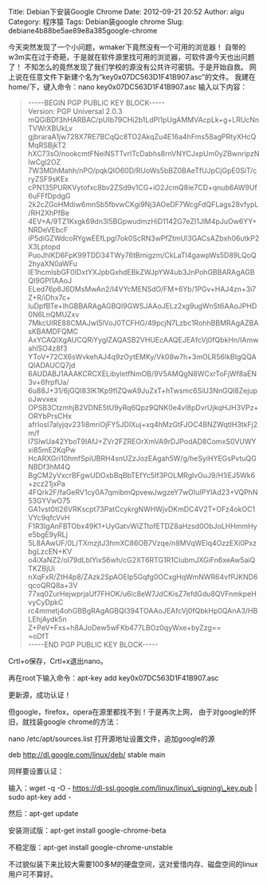 Title: Debian下安装Google Chrome
Date: 2012-09-21 20:52
Author: algu
Category: 程序猿
Tags: Debian装google chrome
Slug: debiane4b88be5ae89e8a385google-chrome

今天突然发现了一个小问题，wmaker下竟然没有一个可用的浏览器！
自带的w3m实在过于奇葩，于是就在软件源里找可用的浏览器，可软件源今天也出问题了！
不知怎么的竟然发现了我们学校的源没有公共许可密钥。于是开始自救。
网上说在任意文件下新建个名为“key0x07DC563D1F41B907.asc”的文件。
我建在home/下，键入命令：nano key0x07DC563D1F41B907.asc
输入以下内容：

> -----BEGIN PGP PUBLIC KEY BLOCK-----  
>  Version: PGP Universal 2.0.3  
>  mQGiBDf3hHARBAC/pUIb79CHi2b1LdPI1pUgAMMVAcpLk+g+LRUcNnTVWrXBUkLv  
>  gjbraraA1jw728X7RE7BCqQc8TO2AkqZu4E16a4hFms58agPRtyXHcQMqRSBjkT2  
>  hXC73sO/nookcmtFNeiNSTTvrITcDabhs8rnVNYCJxpUm0yZBwnripzNlwCgl2OZ  
>  7W3M0hMahh/nPO/pqkQIO60D/RUoWs5bBZ0BAeTfUJpCjGpE0SiT/cryZSF9sKEx  
>  cPN135PURKVytofxc8bv2ZSd9v1CG+iO2JcmQ8ie7CD+qnub6AW9Uf6uFFfDpdgG  
>  2k2cZGoHMdiw6mnSb5fbvwCKgi9Nj3AOeDF7WcgFdQFLags28vfypL/RH2XhPfBe  
>  4EV+A/9TZ1Kxgk69dn3l5BGpwudmzHiD1142G7eZI1JlM4pJuOw6YY+NRDeVEbcF  
>  iP5diGZWdcoRYgwEEfLpgl7ok0ScRN3wPfZtmUl3GACsAZbxh06utkP2X3Lptopd  
>  PuoJhlKD6FpK99TDD34TWy76tBmigzm/CkLaTI4gawpWs5D89LQoQ2hyaXN0aWFu  
>  IE1hcmlsbGF0IDxtYXJpbGxhdEBkZWJpYW4ub3JnPohGBBARAgAGBQI9GPl1AAoJ  
>  ELed76p6J6DMsMwAn2/I4VYcMENSdO/FM+6Yb/1PGv+HAJ4zn+3i7Z+R/iDhx7c+  
>  luDpfBTe+IhGBBARAgAGBQI9GWSJAAoJELz2xg9ugWnSt6AAoJPHD0N6LnQMUZxv  
>  7MkcUIRE88CMAJwI5lVoJ0TCFHG/49pcjN7Lzbc1RohhBBMRAgAZBAsKBAMDFQMC  
>  AxYCAQIXgAUCQRiYygIZAQASB2VHUEcAAQEJEAfcVj0fQbkHn/IAmwahlSO4z8f3  
>  YToV+72CX6sWvkehAJ4q9zOytEMKy/Vk08w7h+3mOLR56IkBIgQQAQIADAUCQ7jd  
>  6AUDABJ1AAAKCRCXELibyletfNmOB/9V5AMQgN8WCxrToFjWf8aEN3v+6frpfUa/  
>  6u88J+31/6jGQI83lK1Kp9fIZQwA9JuZxT+hTwsmc6SiU3NnGQl8ZejupoJwvxex  
>  OPSB3CtzmhjB2VDNE5tU9yRq6Qpz9QNK0e4vl8pDvrUjkqHJH3VPz+ORYbPrsCHx  
>  afrIosI7alyjqv231i8mriOjFY5JDIXuj+xq4hMzGtFJOC4BNZWqtIH3tkFj2m/f  
>  l7SIwUa42YboT9IAfJ+ZVr2FZREOrXmVA9rDJPodAD8ComxS0VUWYxi85mE2KqPw  
>  HcARXGri10hmfSpiUBRH4snUZzJozEAgah5W/g/heSyiHYEGsPvtuQGNBDf3hM4Q  
>  BgCM2yVxcrBFgwUDOxbBqBbTEfYc5If3POLMRglvOuJ9/H1iEJ5Wk6+zcz21jxPa  
>  4FQrk2F/faGeRV1cy0A7qmibmQpvewJwgzeY7wOIulPYlAd23+VQPhN53GYVwO75  
>  GA1vst0tI26VRKscpt73PatCcykrgNWHWjvDKmDC4V2T+OFz4okOC1VYc9qfcVvH  
>  F1R3lgAnFBTObx49K1+UyGatvWiZTtofETDZ8aHzsd0ObJoLHHmmHye5bgE9yRLj  
>  5L8AAwUF/0L/TXmzjtJ3hmXC86OB7Vzqe/n8MVqWElq4OzzEXi0PxzbgLzcEN+KV  
>  o4iXaNZ2/oI79dLblYixS6wh/cG2XT6RTG1R1CiubmJXGiFn6xeAw5aiQTKZBjUi  
>  nXqFxR/ZtH4p8/ZAzk2SpAOEIp5Gqfg0OCxgHqWmNWR64vfPJKND6qcoQRQ8a+3V  
>  77xq0ZurHejwprjaUf7FHOK/u6lc8eW7JdCKisZ7efdGdu8QVFnmkpeHvyCyDpkC  
>  rc4mmetj4ohGBBgRAgAGBQI394TOAAoJEAfcVj0fQbkHp0QAnA3/HBLEhjAydk5n  
>  Z+PeV+Fxs+h8AJoDew5wFKb477LBOz0qyWxe+byZzg==  
>  =oDfT  
>  -----END PGP PUBLIC KEY BLOCK-----

Crtl+o保存，Crtl+x退出nano。

再在root下输入命令：apt-key add key0x07DC563D1F41B907.asc

更新源，成功认证！

但google，firefox，opera在源里都找不到！于是再次上网，
由于对google的怀旧，就找装google chrome的方法：

nano /etc/apt/sources.list 打开源地址设置文件，追加google的源

deb http://dl.google.com/linux/deb/ stable main

同样要设置认证：

输入：wget -q -O - https://dl-ssl.google.com/linux/linux\_signing\_key.pub | sudo apt-key add -

然后：apt-get update

安装测试版：apt-get install google-chrome-beta

不稳定版：apt-get install google-chrome-unstable

不过貌似装下来比较大需要100多M的硬盘空间，这对爱惜内存、磁盘空间的linux用户可不算好。

